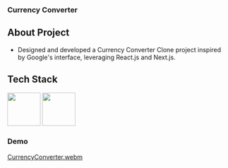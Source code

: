 ### Currency Converter

## About Project
- Designed and developed a Currency Converter Clone project inspired by Google's interface, leveraging React.js and Next.js.

## Tech Stack
<img src="https://github.com/marwin1991/profile-technology-icons/assets/136815194/5f8c622c-c217-4649-b0a9-7e0ee24bd704" width="75" height="75">   <img src="https://user-images.githubusercontent.com/25181517/202896760-337261ed-ee92-4979-84c4-d4b829c7355d.png" width="75" height="75">

### Demo
[CurrencyConverter.webm](https://github.com/yagnikpipaliya/CurrencyConvertor/assets/97233515/0b68a06d-4009-40b0-8d4d-0e604754ad98)
